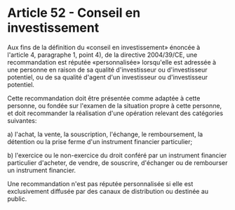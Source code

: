 # Article 52 - Conseil en investissement


Aux fins de la définition du «conseil en investissement» énoncée à l'article 4, paragraphe 1, point 4), de la directive 2004/39/CE, une recommandation est réputée «personnalisée» lorsqu'elle est adressée à une personne en raison de sa qualité d'investisseur ou d'investisseur potentiel, ou de sa qualité d'agent d'un investisseur ou d'investisseur potentiel.

Cette recommandation doit être présentée comme adaptée à cette personne, ou fondée sur l'examen de la situation propre à cette personne, et doit recommander la réalisation d'une opération relevant des catégories suivantes:

a) l'achat, la vente, la souscription, l'échange, le remboursement, la détention ou la prise ferme d'un instrument financier particulier;

b) l'exercice ou le non-exercice du droit conféré par un instrument financier particulier d'acheter, de vendre, de souscrire, d'échanger ou de rembourser un instrument financier.

Une recommandation n'est pas réputée personnalisée si elle est exclusivement diffusée par des canaux de distribution ou destinée au public.
